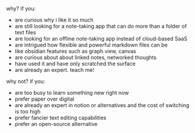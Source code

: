 why? if you:

- are curious why i like it so much
- are still looking for a note-taking app that can do more than a folder of text files
- are looking for an offline note-taking app instead of cloud-based SaaS
- are intrigued how flexible and powerful markdown files can be
- like obsidian features such as graph view, canvas
- are curious about about linked notes, networked thoughts
- have used it and have only scratched the surface
- are already an expert. teach me!

why not? if you:

- are too busy to learn something new right now
- prefer paper over digital
- are already an expert in notion or alternatives and the cost of switching is too high
- prefer fancier text editing capabilities
- prefer an open-source alternative
